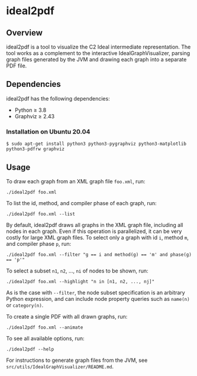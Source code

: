 # ideal2pdf

## Overview

ideal2pdf is a tool to visualize the C2 Ideal intermediate representation. The
tool works as a complement to the interactive IdealGraphVisualizer, parsing
graph files generated by the JVM and drawing each graph into a separate PDF
file.

## Dependencies

ideal2pdf has the following dependencies:

- Python ≥ 3.8
- Graphviz ≥ 2.43

### Installation on Ubuntu 20.04

```
$ sudo apt-get install python3 python3-pygraphviz python3-matplotlib python3-pdfrw graphviz
```

## Usage

To draw each graph from an XML graph file `foo.xml`, run:

```
./ideal2pdf foo.xml
```

To list the id, method, and compiler phase of each graph, run:

```
./ideal2pdf foo.xml --list
```

By default, ideal2pdf draws all graphs in the XML graph file, including all
nodes in each graph. Even if this operation is parallelized, it can be very
costly for large XML graph files. To select only a graph with id `i`, method
`m`, and compiler phase `p`, run:

```
./ideal2pdf foo.xml --filter "g == i and method(g) == 'm' and phase(g) == 'p'"
```

To select a subset `n1`, `n2`, ..., `ni` of nodes to be shown, run:

```
./ideal2pdf foo.xml --highlight "n in [n1, n2, ..., nj]"
```

As is the case with `--filter`, the node subset specification is an arbitrary
Python expression, and can include node property queries such as `name(n)` or
`category(n)`.

To create a single PDF with all drawn graphs, run:

```
./ideal2pdf foo.xml --animate
```

To see all available options, run:

```
./ideal2pdf --help
```

For instructions to generate graph files from the JVM, see
`src/utils/IdealGraphVisualizer/README.md`.